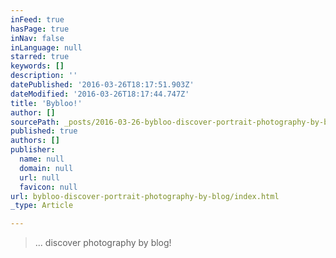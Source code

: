 ```yaml
---
inFeed: true
hasPage: true
inNav: false
inLanguage: null
starred: true
keywords: []
description: ''
datePublished: '2016-03-26T18:17:51.903Z'
dateModified: '2016-03-26T18:17:44.747Z'
title: 'Bybloo!'
author: []
sourcePath: _posts/2016-03-26-bybloo-discover-portrait-photography-by-blog.md
published: true
authors: []
publisher:
  name: null
  domain: null
  url: null
  favicon: null
url: bybloo-discover-portrait-photography-by-blog/index.html
_type: Article

---
```

> ... discover photography by blog!